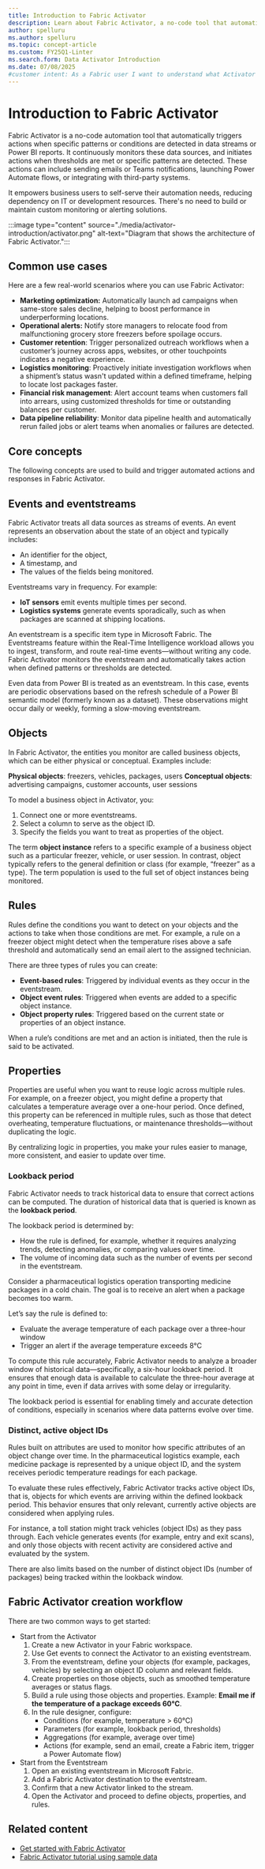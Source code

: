 ```yaml
---
title: Introduction to Fabric Activator
description: Learn about Fabric Activator, a no-code tool that automatically takes actions when patterns or conditions are detected in changing data across Microsoft Fabric.
author: spelluru
ms.author: spelluru
ms.topic: concept-article
ms.custom: FY25Q1-Linter
ms.search.form: Data Activator Introduction
ms.date: 07/08/2025
#customer intent: As a Fabric user I want to understand what Activator is and learn some of the basic concepts.
---
```


# Introduction to Fabric Activator

Fabric Activator is a no-code automation tool that automatically triggers actions when specific patterns or conditions are detected in data streams or Power BI reports. It continuously monitors these data sources, and initiates actions when thresholds are met or specific patterns are detected. These actions can include sending emails or Teams notifications, launching Power Automate flows, or integrating with third-party systems. 

It empowers business users to self-serve their automation needs, reducing dependency on IT or development resources. There's no need to build or maintain custom monitoring or alerting solutions.

:::image type="content" source="./media/activator-introduction/activator.png" alt-text="Diagram that shows the architecture of Fabric Activator.":::

## Common use cases
Here are a few real-world scenarios where you can use Fabric Activator:

- **Marketing optimization:** Automatically launch ad campaigns when same-store sales decline, helping to boost performance in underperforming locations.
- **Operational alerts:** Notify store managers to relocate food from malfunctioning grocery store freezers before spoilage occurs.
- **Customer retention**: Trigger personalized outreach workflows when a customer’s journey across apps, websites, or other touchpoints indicates a negative experience.
- **Logistics monitoring**: Proactively initiate investigation workflows when a shipment’s status wasn't updated within a defined timeframe, helping to locate lost packages faster.
- **Financial risk management**: Alert account teams when customers fall into arrears, using customized thresholds for time or outstanding balances per customer.
- **Data pipeline reliability**: Monitor data pipeline health and automatically rerun failed jobs or alert teams when anomalies or failures are detected.

## Core concepts

The following concepts are used to build and trigger automated actions and responses in Fabric Activator. 

## Events and eventstreams
Fabric Activator treats all data sources as streams of events. An event represents an observation about the state of an object and typically includes:

- An identifier for the object,
- A timestamp, and
- The values of the fields being monitored.

Eventstreams vary in frequency. For example:

- **IoT sensors** emit events multiple times per second.
- **Logistics systems** generate events sporadically, such as when packages are scanned at shipping locations.

An eventstream is a specific item type in Microsoft Fabric. The Eventstreams feature within the Real-Time Intelligence workload allows you to ingest, transform, and route real-time events—without writing any code. Fabric Activator monitors the eventstream and automatically takes action when defined patterns or thresholds are detected.

Even data from Power BI is treated as an eventstream. In this case, events are periodic observations based on the refresh schedule of a Power BI semantic model (formerly known as a dataset). These observations might occur daily or weekly, forming a slow-moving eventstream.

## Objects

In Fabric Activator, the entities you monitor are called business objects, which can be either physical or conceptual. Examples include:

**Physical objects**: freezers, vehicles, packages, users
**Conceptual objects**: advertising campaigns, customer accounts, user sessions

To model a business object in Activator, you:

1. Connect one or more eventstreams.
1. Select a column to serve as the object ID.
1. Specify the fields you want to treat as properties of the object.

The term **object instance** refers to a specific example of a business object such as a particular freezer, vehicle, or user session. In contrast, object typically refers to the general definition or class (for example, “freezer” as a type). The term population is used to the full set of object instances being monitored.

## Rules

Rules define the conditions you want to detect on your objects and the actions to take when those conditions are met. For example, a rule on a freezer object might detect when the temperature rises above a safe threshold and automatically send an email alert to the assigned technician.

There are three types of rules you can create:

- **Event-based rules**: Triggered by individual events as they occur in the eventstream.
- **Object event rules**: Triggered when events are added to a specific object instance.
- **Object property rules**: Triggered based on the current state or properties of an object instance.

When a rule’s conditions are met and an action is initiated, then the rule is said to be activated.

## Properties

Properties are useful when you want to reuse logic across multiple rules. For example, on a freezer object, you might define a property that calculates a temperature average over a one-hour period. Once defined, this property can be referenced in multiple rules, such as those that detect overheating, temperature fluctuations, or maintenance thresholds—without duplicating the logic.

By centralizing logic in properties, you make your rules easier to manage, more consistent, and easier to update over time.

### Lookback period 

Fabric Activator needs to track historical data to ensure that correct actions can be computed. The duration of historical data that is queried is known as the **lookback period**.

The lookback period is determined by:

- How the rule is defined, for example, whether it requires analyzing trends, detecting anomalies, or comparing values over time.
- The volume of incoming data such as the number of events per second in the eventstream.

Consider a pharmaceutical logistics operation transporting medicine packages in a cold chain. The goal is to receive an alert when a package becomes too warm.

Let’s say the rule is defined to:

- Evaluate the average temperature of each package over a three-hour window
- Trigger an alert if the average temperature exceeds 8°C

To compute this rule accurately, Fabric Activator needs to analyze a broader window of historical data—specifically, a six-hour lookback period. It ensures that enough data is available to calculate the three-hour average at any point in time, even if data arrives with some delay or irregularity.

The lookback period is essential for enabling timely and accurate detection of conditions, especially in scenarios where data patterns evolve over time.

### Distinct, active object IDs

Rules built on attributes are used to monitor how specific attributes of an object change over time. In the pharmaceutical logistics example, each medicine package is represented by a unique object ID, and the system receives periodic temperature readings for each package. 

To evaluate these rules effectively, Fabric Activator tracks active object IDs, that is, objects for which events are arriving within the defined lookback period. This behavior ensures that only relevant, currently active objects are considered when applying rules.

For instance, a toll station might track vehicles (object IDs) as they pass through. Each vehicle generates events (for example, entry and exit scans), and only those objects with recent activity are considered active and evaluated by the system.

There are also limits based on the number of distinct object IDs (number of packages) being tracked within the lookback window. 


## Fabric Activator creation workflow
There are two common ways to get started:

- Start from the Activator
    1. Create a new Activator in your Fabric workspace.
    1. Use Get events to connect the Activator to an existing eventstream.
    1. From the eventstream, define your objects (for example, packages, vehicles) by selecting an object ID column and relevant fields.
    1. Create properties on those objects, such as smoothed temperature averages or status flags.
    1. Build a rule using those objects and properties. Example: **Email me if the temperature of a package exceeds 60°C**.
    1. In the rule designer, configure:
        - Conditions (for example, temperature > 60°C)
        - Parameters (for example, lookback period, thresholds)
        - Aggregations (for example, average over time)
        - Actions (for example, send an email, create a Fabric item, trigger a Power Automate flow)
- Start from the Eventstream
    1. Open an existing eventstream in Microsoft Fabric.
    1. Add a Fabric Activator destination to the eventstream.
    1. Confirm that a new Activator linked to the stream.
    1. Open the Activator and proceed to define objects, properties, and rules.

## Related content

* [Get started with Fabric Activator](activator-get-started.md)
* [Fabric Activator tutorial using sample data](activator-tutorial.md)
